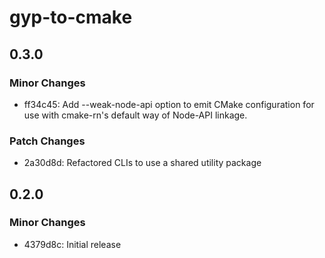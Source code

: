 # gyp-to-cmake

## 0.3.0

### Minor Changes

- ff34c45: Add --weak-node-api option to emit CMake configuration for use with cmake-rn's default way of Node-API linkage.

### Patch Changes

- 2a30d8d: Refactored CLIs to use a shared utility package

## 0.2.0

### Minor Changes

- 4379d8c: Initial release
